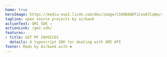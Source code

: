 ```yaml
---
home: true
heroImage: https://media-exp1.licdn.com/dms/image/C560BAQHTiCouKSlqAw/company-logo_200_200/0/1624308744911?e=2147483647&v=beta&t=ig_V9zOqsRo0-w9umelSPGvbuDwxoNLjdIh-VI8F35o
tagline: open source projects by airbank
actionText: GMI SDK →
actionLink: /gmi-sdk/
features:
- title: GET MY INVOICES
  details: A typescript SDK for dealing with GMI API
footer: Made by Airbank with ❤️
---
```

